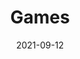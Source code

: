 ---
title: Games
date: 2021-09-12
summary: Tools to help players flourish
weight: 10
Platen:
  Menu:
    FlattenSection: true
---